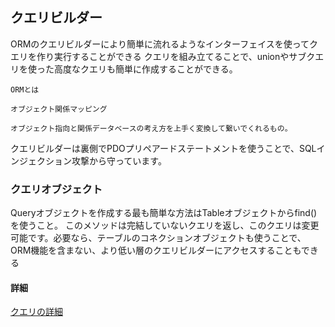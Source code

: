 ## クエリビルダー

ORMのクエリビルダーにより簡単に流れるようなインターフェイスを使ってクエリを作り実行することができる
クエリを組み立てることで、unionやサブクエリを使った高度なクエリも簡単に作成することができる。

```
ORMとは

オブジェクト関係マッピング

オブジェクト指向と関係データベースの考え方を上手く変換して繋いでくれるもの。

```

クエリビルダーは裏側でPDOプリペアードステートメントを使うことで、SQLインジェクション攻撃から守っています。

### クエリオブジェクト

Queryオブジェクトを作成する最も簡単な方法はTableオブジェクトからfind()を使うこと。
このメソッドは完結していないクエリを返し、このクエリは変更可能です。必要なら、テーブルのコネクションオブジェクトも使うことで、ORM機能を含まない、より低い層のクエリビルダーにアクセスすることもできる


#### 詳細

[クエリの詳細](https://book.cakephp.org/3/ja/orm/database-basics.html#database-queries)


